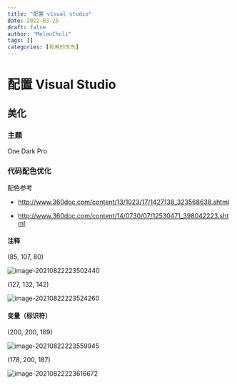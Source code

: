 ```yaml
---
title: "配置 visual studio"
date: 2022-03-25
draft: false
author: "MelonCholi"
tags: []
categories: [有用的东东]
---
```


# 配置 Visual Studio

## 美化

### 主题

One Dark Pro

### 代码配色优化

配色参考

- http://www.360doc.com/content/13/1023/17/1427138_323568638.shtml

- http://www.360doc.com/content/14/0730/07/12530471_398042223.shtml

#### 注释

(85, 107, 80)

![image-20210822223502440](https://markdown-1303167219.cos.ap-shanghai.myqcloud.com/image-20210822223502440.png)

(127, 132, 142)

![image-20210822223524260](https://markdown-1303167219.cos.ap-shanghai.myqcloud.com/image-20210822223524260.png)

#### 变量（标识符）

(200, 200, 169)

![image-20210822223559945](https://markdown-1303167219.cos.ap-shanghai.myqcloud.com/image-20210822223559945.png)

(178, 200, 187)

![image-20210822223616672](https://markdown-1303167219.cos.ap-shanghai.myqcloud.com/image-20210822223616672.png)